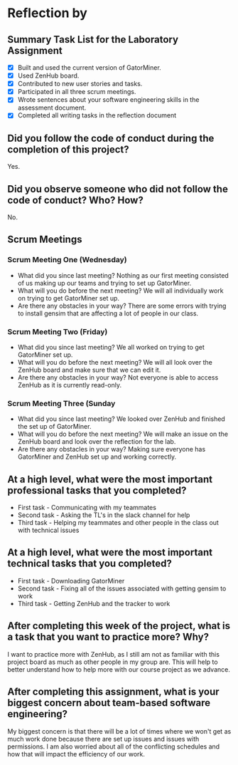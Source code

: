 # Reflection by

## Summary Task List for the Laboratory Assignment

- [X] Built and used the current version of GatorMiner.
- [X] Used ZenHub board.
- [X] Contributed to new user stories and tasks.
- [X] Participated in all three scrum meetings.
- [X] Wrote sentences about your software engineering skills in the assessment document.
- [X] Completed all writing tasks in the reflection document

## Did you follow the code of conduct during the completion of this project?

Yes.

## Did you observe someone who did not follow the code of conduct? Who? How?

No.

## Scrum Meetings

### Scrum Meeting One (Wednesday)

- What did you since last meeting? Nothing as our first meeting consisted of us making up our teams and trying to set up GatorMiner.
- What will you do before the next meeting? We will all individually work on trying to get GatorMiner set up.
- Are there any obstacles in your way? There are some errors with trying to install gensim that are affecting a lot of people in our class.

### Scrum Meeting Two (Friday)

- What did you since last meeting? We all worked on trying to get GatorMiner set up.
- What will you do before the next meeting? We will all look over the ZenHub board and make sure that we can edit it.
- Are there any obstacles in your way? Not everyone is able to access ZenHub as it is currently read-only.

### Scrum Meeting Three (Sunday

- What did you since last meeting? We looked over ZenHub and finished the set up of GatorMiner.
- What will you do before the next meeting? We will make an issue on the ZenHub board and look over the reflection for the lab.
- Are there any obstacles in your way? Making sure everyone has GatorMiner and ZenHub set up and working correctly.

## At a high level, what were the most important professional tasks that you completed?

- First task - Communicating with my teammates
- Second task - Asking the TL's in the slack channel for help
- Third task - Helping my teammates and other people in the class out with technical issues

## At a high level, what were the most important technical tasks that you completed?

- First task - Downloading GatorMiner
- Second task - Fixing all of the issues associated with getting gensim to work
- Third task - Getting ZenHub and the tracker to work

## After completing this week of the project, what is a task that you want to practice more? Why?

I want to practice more with ZenHub, as I still am not as familiar with this project board as much as other people in my group are. This will help to better understand how to help more with our course project as we advance.

## After completing this assignment, what is your biggest concern about team-based software engineering?

My biggest concern is that there will be a lot of times where we won't get as much work done because there are set up issues and issues with permissions. I am also worried about all of the conflicting schedules and how that will impact the efficiency of our work.
